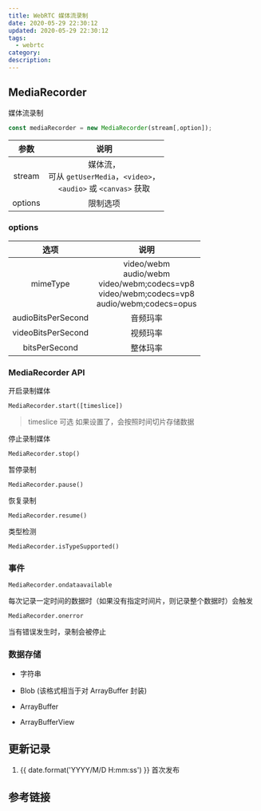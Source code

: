 ```yaml
---
title: WebRTC 媒体流录制
date: 2020-05-29 22:30:12
updated: 2020-05-29 22:30:12
tags:
  - webrtc
category:
description:
---
```


## MediaRecorder

媒体流录制

```js
const mediaRecorder = new MediaRecorder(stream[,option]);
```

|  参数   |                                     说明                                      |
| :-----: | :---------------------------------------------------------------------------: |
| stream  | 媒体流，<br>可从 `getUserMedia`，`<video>`，<br> `<audio>` 或 `<canvas>` 获取 |
| options |                                   限制选项                                    |

### options

|        选项        |                                                   说明                                                   |
| :----------------: | :------------------------------------------------------------------------------------------------------: |
|      mimeType      | video/webm<br> audio/webm <br> video/webm;codecs=vp8<br>video/webm;codecs=vp8<br> audio/webm;codecs=opus |
| audioBitsPerSecond |                                                 音频玛率                                                 |
| videoBitsPerSecond |                                                 视频玛率                                                 |
|   bitsPerSecond    |                                                 整体玛率                                                 |

### MediaRecorder API

开启录制媒体

```
MediaRecorder.start([timeslice])
```

> timeslice 可选 如果设置了，会按照时间切片存储数据

停止录制媒体

```
MediaRecorder.stop()
```

暂停录制

```
MediaRecorder.pause()
```

恢复录制

```
MediaRecorder.resume()
```

类型检测

```
MediaRecorder.isTypeSupported()
```

### 事件

```
MediaRecorder.ondataavailable
```

每次记录一定时间的数据时（如果没有指定时间片，则记录整个数据时）会触发

```
MediaRecorder.onerror
```

当有错误发生时，录制会被停止

### 数据存储

- 字符串

- Blob (该格式相当于对 ArrayBuffer 封装)

- ArrayBuffer

- ArrayBufferView

## 更新记录

1. {{ date.format('YYYY/M/D H:mm:ss') }} 首次发布

## 参考链接
